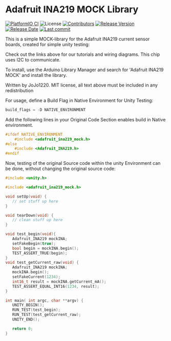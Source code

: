 # Adafruit INA219 MOCK Library

[![PlatformIO CI][build-shield]][build-url]
![License][license-url]
[![Contributors][contributors-shield]][contributors-url]
[![Release Version][realease-shield]][release-url]
[![Release Date][releasedate-shield]][releasedate-url]
[![Last commit][lastcommit-shield]][lastcommit-url]

This is a simple MOCK-library for the Adafruit INA219 current sensor boards,
created for simple unity testing:
 
Check out the links above for our tutorials and wiring diagrams. This chip uses I2C to communicate.

To install, use the Arduino Library Manager and search for 'Adafruit INA219 MOCK' and install the library.

Written by JoJo1220.
MIT license, all text above must be included in any redistribution

For usage, define a Build Flag in Native Environment for Unity Testing:

```cpp
build_flags = -D NATIVE_ENVIRONMENT
```

Add the following lines in your Original Code Section enables build in Native environment.
```cpp
#ifdef NATIVE_ENVIRONMENT
    #include <adafruit_ina219_mock.h>
#else
    #include <Adafruit_INA219.h>
#endif
```

Now, testing of the original Source code within the unity Environment can be done,
without changing the original source code:
 ```cpp
#include <unity.h>

#include <adafruit_ina219_mock.h>

void setUp(void) {
    // set stuff up here
}

void tearDown(void) {
    // clean stuff up here
}

void test_begin(void){
    Adafruit_INA219 mockINA;
    setFakeBegin(true);
    bool begin = mockINA.begin();
    TEST_ASSERT_TRUE(begin);
}
void test_getCurrent_raw(void) {
    Adafruit_INA219 mockINA;
    mockINA.begin();
    setFakeCurrent(1234);
    int16_t result = mockINA.getCurrent_mA();
    TEST_ASSERT_EQUAL_INT16(1234, result);
}

int main( int argc, char **argv) {
    UNITY_BEGIN();
    RUN_TEST(test_begin);
    RUN_TEST(test_getCurrent_raw);
    UNITY_END();

    return 0;
}
 ```

 <!-- MARKDOWN LINKS & IMAGES -->
[build-shield]: https://github.com/JoJos1220/adafruit_INA219_mock/actions/workflows/workflow.yml/badge.svg
[build-url]: https://github.com/JoJos1220/adafruit_INA219_mock/actions/workflows/workflow.yml
[license-url]:https://img.shields.io/github/license/Jojos1220/adafruit_INA219_mock?style=flat-square
[contributors-shield]: https://img.shields.io/github/contributors/JoJos1220/adafruit_INA219_mock
[contributors-url]: https://github.com/JoJos1220/adafruit_INA219_mock/graphs/contributors
[realease-shield]: https://img.shields.io/github/release/JoJos1220/adafruit_INA219_mock.svg?style=plastic
[release-url]: https://github.com/JoJos1220/adafruit_INA219_mock/releases/latest
[releasedate-shield]: https://img.shields.io/github/release-date/JoJos1220/adafruit_INA219_mock.svg?style=plastic
[releasedate-url]: https://github.com/JoJos1220/adafruit_INA219_mock/releases/latest/
[lastcommit-shield]: https://img.shields.io/github/last-commit/JoJos1220/adafruit_INA219_mock?style=plastic
[lastcommit-url]: https://github.com/JoJos1220/adafruit_INA219_mock/tree
